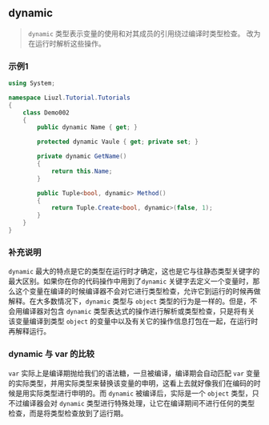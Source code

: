 ## dynamic
>`dynamic` 类型表示变量的使用和对其成员的引用绕过编译时类型检查。 改为在运行时解析这些操作。

### 示例1
```csharp
using System;

namespace Liuzl.Tutorial.Tutorials
{
    class Demo002
    {
        public dynamic Name { get; }

        protected dynamic Vaule { get; private set; }

        private dynamic GetName()
        {
            return this.Name;
        }

        public Tuple<bool, dynamic> Method()
        {
            return Tuple.Create<bool, dynamic>(false, 1);
        }
    }
}
```

### 补充说明
`dynamic` 最大的特点是它的类型在运行时才确定，这也是它与往静态类型关键字的最大区别。如果你在你的代码操作中用到了`dynamic` 关键字去定义一个变量时，那么这个变量在编译的时候编译器不会对它进行类型检查，允许它到运行的时候再做解释。在大多数情况下，`dynamic` 类型与 `object` 类型的行为是一样的。但是，不会用编译器对包含 `dynamic` 类型表达式的操作进行解析或类型检查，只是将有关该变量编译到类型 `object` 的变量中以及有关它的操作信息打包在一起，在运行时再解释运行。

### dynamic 与 var 的比较
`var` 实际上是编译期抛给我们的语法糖，一旦被编译，编译期会自动匹配 `var` 变量的实际类型，并用实际类型来替换该变量的申明，这看上去就好像我们在编码的时候是用实际类型进行申明的。而 `dynamic` 被编译后，实际是一个 `object` 类型，只不过编译器会对 `dynamic` 类型进行特殊处理，让它在编译期间不进行任何的类型检查，而是将类型检查放到了运行期。